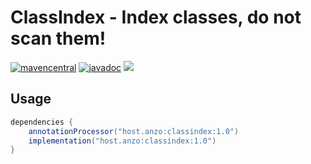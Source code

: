 # ClassIndex - Index classes, do not scan them!

[![mavencentral](https://img.shields.io/maven-central/v/host.anzo/classindex)](https://central.sonatype.com/artifact/host.anzo/classindex)
[![javadoc](https://javadoc.io/badge2/host.anzo/classindex/javadoc.svg?rnd=)](https://javadoc.io/doc/host.anzo/classindex)
![](https://img.shields.io/github/license/AN3Orik/classindex)

## Usage

```groovy
dependencies {
    annotationProcessor("host.anzo:classindex:1.0")
    implementation("host.anzo:classindex:1.0")
}
```

